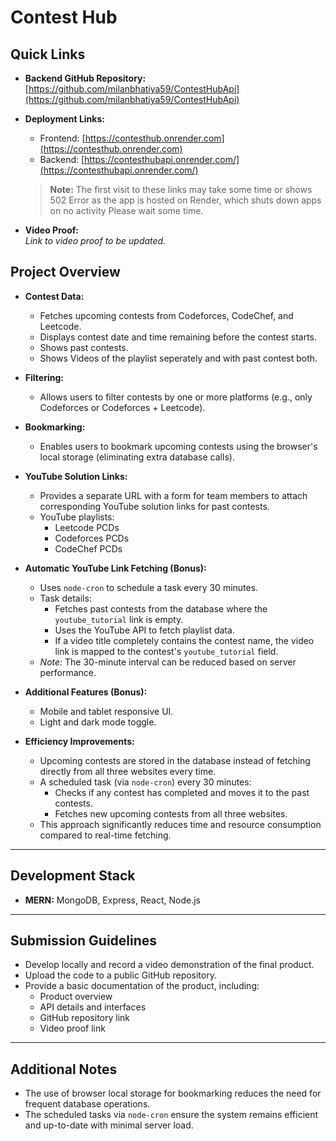 # Contest Hub

## Quick Links

- **Backend GitHub Repository:**  
  [https://github.com/milanbhatiya59/ContestHubApi](https://github.com/milanbhatiya59/ContestHubApi)

- **Deployment Links:**  
  - Frontend: [https://contesthub.onrender.com](https://contesthub.onrender.com)  
  - Backend: [https://contesthubapi.onrender.com/](https://contesthubapi.onrender.com/)  
  > **Note:** The first visit to these links may take some time or shows 502 Error as the app is hosted on Render, which shuts down apps on no activity Please wait some time.

- **Video Proof:**  
  *Link to video proof to be updated.*


## Project Overview

- **Contest Data:**  
  - Fetches upcoming contests from Codeforces, CodeChef, and Leetcode.
  - Displays contest date and time remaining before the contest starts.
  - Shows past contests.
  - Shows Videos of the playlist seperately and with past contest both.

- **Filtering:**  
  - Allows users to filter contests by one or more platforms (e.g., only Codeforces or Codeforces + Leetcode).

- **Bookmarking:**  
  - Enables users to bookmark upcoming contests using the browser's local storage (eliminating extra database calls).

- **YouTube Solution Links:**  
  - Provides a separate URL with a form for team members to attach corresponding YouTube solution links for past contests.
  - YouTube playlists:  
    - Leetcode PCDs  
    - Codeforces PCDs  
    - CodeChef PCDs

- **Automatic YouTube Link Fetching (Bonus):**  
  - Uses `node-cron` to schedule a task every 30 minutes.
  - Task details:
    - Fetches past contests from the database where the `youtube_tutorial` link is empty.
    - Uses the YouTube API to fetch playlist data.
    - If a video title completely contains the contest name, the video link is mapped to the contest's `youtube_tutorial` field.
  - *Note:* The 30-minute interval can be reduced based on server performance.

- **Additional Features (Bonus):**  
  - Mobile and tablet responsive UI.
  - Light and dark mode toggle.

- **Efficiency Improvements:**  
  - Upcoming contests are stored in the database instead of fetching directly from all three websites every time.
  - A scheduled task (via `node-cron`) every 30 minutes:
    - Checks if any contest has completed and moves it to the past contests.
    - Fetches new upcoming contests from all three websites.
  - This approach significantly reduces time and resource consumption compared to real-time fetching.

---

## Development Stack

- **MERN:** MongoDB, Express, React, Node.js

---

## Submission Guidelines

- Develop locally and record a video demonstration of the final product.
- Upload the code to a public GitHub repository.
- Provide a basic documentation of the product, including:
  - Product overview
  - API details and interfaces
  - GitHub repository link
  - Video proof link

---

## Additional Notes

- The use of browser local storage for bookmarking reduces the need for frequent database operations.
- The scheduled tasks via `node-cron` ensure the system remains efficient and up-to-date with minimal server load.


